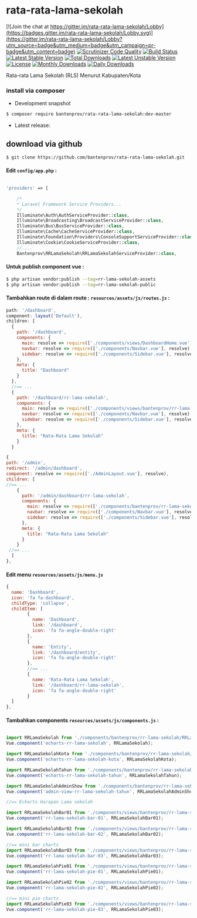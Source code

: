 # rata-rata-lama-sekolah

[![Join the chat at https://gitter.im/rata-rata-lama-sekolah/Lobby](https://badges.gitter.im/rata-rata-lama-sekolah/Lobby.svg)](https://gitter.im/rata-rata-lama-sekolah/Lobby?utm_source=badge&utm_medium=badge&utm_campaign=pr-badge&utm_content=badge)
[![Scrutinizer Code Quality](https://scrutinizer-ci.com/g/bantenprov/rata-rata-lama-sekolah/badges/quality-score.png?b=master)](https://scrutinizer-ci.com/g/bantenprov/rata-rata-lama-sekolah/?branch=master)
[![Build Status](https://scrutinizer-ci.com/g/bantenprov/rata-rata-lama-sekolah/badges/build.png?b=master)](https://scrutinizer-ci.com/g/bantenprov/rata-rata-lama-sekolah/build-status/master)
[![Latest Stable Version](https://poser.pugx.org/bantenprov/rata-rata-lama-sekolah/v/stable)](https://packagist.org/packages/bantenprov/rata-rata-lama-sekolah)
[![Total Downloads](https://poser.pugx.org/bantenprov/rata-rata-lama-sekolah/downloads)](https://packagist.org/packages/bantenprov/rata-rata-lama-sekolah)
[![Latest Unstable Version](https://poser.pugx.org/bantenprov/rata-rata-lama-sekolah/v/unstable)](https://packagist.org/packages/bantenprov/rata-rata-lama-sekolah)
[![License](https://poser.pugx.org/bantenprov/rata-rata-lama-sekolah/license)](https://packagist.org/packages/bantenprov/rata-rata-lama-sekolah)
[![Monthly Downloads](https://poser.pugx.org/bantenprov/rata-rata-lama-sekolah/d/monthly)](https://packagist.org/packages/bantenprov/rata-rata-lama-sekolah)
[![Daily Downloads](https://poser.pugx.org/bantenprov/rata-rata-lama-sekolah/d/daily)](https://packagist.org/packages/bantenprov/rata-rata-lama-sekolah)


Rata-rata Lama Sekolah (RLS) Menurut Kabupaten/Kota 
### install via composer

- Development snapshot
```bash
$ composer require bantenprov/rata-rata-lama-sekolah:dev-master
```
- Latest release:


## download via github

~~~bash
$ git clone https://github.com/bantenprov/rata-rata-lama-sekolah.git
~~~


#### Edit `config/app.php` :
```php

'providers' => [

    /*
    * Laravel Framework Service Providers...
    */
    Illuminate\Auth\AuthServiceProvider::class,
    Illuminate\Broadcasting\BroadcastServiceProvider::class,
    Illuminate\Bus\BusServiceProvider::class,
    Illuminate\Cache\CacheServiceProvider::class,
    Illuminate\Foundation\Providers\ConsoleSupportServiceProvider::class,
    Illuminate\Cookie\CookieServiceProvider::class,
    //....
    Bantenprov\RRLamaSekolah\RRLamaSekolahServiceProvider::class,

```

#### Untuk publish component vue :

```bash
$ php artisan vendor:publish --tag=rr-lama-sekolah-assets
$ php artisan vendor:publish --tag=rr-lama-sekolah-public
```

#### Tambahkan route di dalam route : `resources/assets/js/routes.js` :

```javascript
path: '/dashboard',
component: layout('Default'),
children: [
  {
    path: '/dashboard',
    components: {
      main: resolve => require(['./components/views/DashboardHome.vue'], resolve),
      navbar: resolve => require(['./components/Navbar.vue'], resolve),
      sidebar: resolve => require(['./components/Sidebar.vue'], resolve)
    },
    meta: {
      title: "Dashboard"
    }
  },
  //== ...
  {
    path: '/dashboard/rr-lama-sekolah',
    components: {
      main: resolve => require(['./components/views/bantenprov/rr-lama-sekolah/DashboardRRLamaSekolah.vue'], resolve),
      navbar: resolve => require(['./components/Navbar.vue'], resolve),
      sidebar: resolve => require(['./components/Sidebar.vue'], resolve)
    },
    meta: {
      title: "Rata-Rata Lama Sekolah"
    }
  }
```
```javascript
{
path: '/admin',
redirect: '/admin/dashboard',
component: resolve => require(['./AdminLayout.vue'], resolve),
children: [
//== ...
    {
      path: '/admin/dashboard/rr-lama-sekolah',
      components: {
        main: resolve => require(['./components/bantenprov/rr-lama-sekolah/RRLamaSekolahAdmin.show.vue'], resolve),
        navbar: resolve => require(['./components/Navbar.vue'], resolve),
        sidebar: resolve => require(['./components/Sidebar.vue'], resolve)
      },
      meta: {
        title: "Rata-Rata Lama Sekolah"
      }
    }
 //== ...   
  ]
},

```
#### Edit menu `resources/assets/js/menu.js`

```javascript
{
  name: 'Dashboard',
  icon: 'fa fa-dashboard',
  childType: 'collapse',
  childItem: [
        {
          name: 'Dashboard',
          link: '/dashboard',
          icon: 'fa fa-angle-double-right'
        },
        {
          name: 'Entity',
          link: '/dashboard/entity',
          icon: 'fa fa-angle-double-right'
        },
        //== ...
        {
          name: 'Rata-Rata Lama Sekolah',
          link: '/dashboard/rr-lama-sekolah',
          icon: 'fa fa-angle-double-right'
        }
  ]
},
```
#### Tambahkan components `resources/assets/js/components.js` :

```javascript

import RRLamaSekolah from './components/bantenprov/rr-lama-sekolah/RRLamaSekolah.chart.vue';
Vue.component('echarts-rr-lama-sekolah', RRLamaSekolah);

import RRLamaSekolahKota from './components/bantenprov/rr-lama-sekolah/RRLamaSekolahKota.chart.vue';
Vue.component('echarts-rr-lama-sekolah-kota', RRLamaSekolahKota);

import RRLamaSekolahTahun from './components/bantenprov/rr-lama-sekolah/RRLamaSekolahTahun.chart.vue';
Vue.component('echarts-rr-lama-sekolah-tahun', RRLamaSekolahTahun);

import RRLamaSekolahAdminShow from './components/bantenprov/rr-lama-sekolah/RRLamaSekolahAdmin.show.vue';
Vue.component('admin-view-rr-lama-sekolah-tahun', RRLamaSekolahAdminShow);

//== Echarts Harapan Lama sekolah

import RRLamaSekolahBar01 from './components/views/bantenprov/rr-lama-sekolah/RRLamaSekolahBar01.vue';
Vue.component('rr-lama-sekolah-bar-01', RRLamaSekolahBar01);

import RRLamaSekolahBar02 from './components/views/bantenprov/rr-lama-sekolah/RRLamaSekolahBar02.vue';
Vue.component('rr-lama-sekolah-bar-02', RRLamaSekolahBar02);

//== mini bar charts
import RRLamaSekolahBar03 from './components/views/bantenprov/rr-lama-sekolah/RRLamaSekolahBar03.vue';
Vue.component('rr-lama-sekolah-bar-03', RRLamaSekolahBar03);

import RRLamaSekolahPie01 from './components/views/bantenprov/rr-lama-sekolah/RRLamaSekolahPie01.vue';
Vue.component('rr-lama-sekolah-pie-01', RRLamaSekolahPie01);

import RRLamaSekolahPie02 from './components/views/bantenprov/rr-lama-sekolah/RRLamaSekolahPie02.vue';
Vue.component('rr-lama-sekolah-pie-02', RRLamaSekolahPie02);

//== mini pie charts
import RRLamaSekolahPie03 from './components/views/bantenprov/rr-lama-sekolah/RRLamaSekolahPie03.vue';
Vue.component('rr-lama-sekolah-pie-03', RRLamaSekolahPie03);
```


